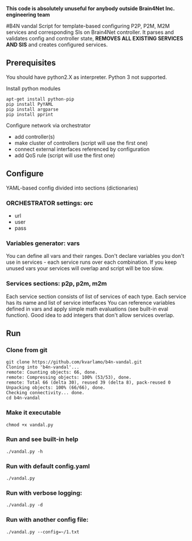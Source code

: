 **This code is absolutely unuseful for anybody outside Brain4Net Inc. engineering team**

#B4N vandal
Script for template-based configuring P2P, P2M, M2M services and corresponding SIs on Brain4Net controller.
It parses and validates config and controller state, **REMOVES ALL EXISTING SERVICES AND SIS** and creates configured services.

## Prerequisites

You should have python2.X as interpreter. Python 3 not supported.

Install python modules

	apt-get install python-pip
	pip install PyYAML
	pip install argparse
	pip install pprint

Configure network via orchestrator
* add controller(s)
* make cluster of controllers (script will use the first one)
* connect external interfaces referenced by configuration
* add QoS rule (script will use the first one)

## Configure

YAML-based config divided into sections (dictionaries)

### ORCHESTRATOR settings: orc
* url
* user
* pass

### Variables generator: vars
You can define all vars and their ranges.
Don't declare variables you don't use in services - each service runs over each combination. If you keep unused vars your services will overlap and script will be too slow.

### Services sections: p2p, p2m, m2m
Each service section consists of list of services of each type. Each service has its name and list of service interfaces
You can reference variables defined in vars and apply simple math evaluations (see built-in eval function).
Good idea to add integers that don't allow services overlap.

## Run

### Clone from git
    git clone https://github.com/kvarlamo/b4n-vandal.git
    Cloning into 'b4n-vandal'...
    remote: Counting objects: 66, done.
    remote: Compressing objects: 100% (53/53), done.
    remote: Total 66 (delta 30), reused 39 (delta 8), pack-reused 0
    Unpacking objects: 100% (66/66), done.
    Checking connectivity... done.
    cd b4n-vandal

### Make it executable

    chmod +x vandal.py

### Run and see built-in help

    ./vandal.py -h
   
### Run with default config.yaml

    ./vandal.py
    
### Run with verbose logging:

    ./vandal.py -d
    
### Run with another config file:

    ./vandal.py --config=~/1.txt

